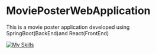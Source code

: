 # MoviePosterWebApplication
This is a movie poster application developed using SpringBoot(BackEnd)and React(FrontEnd)

[![My Skills](https://skillicons.dev/icons?i=java,react,mongodb,vite,vscode&theme=light)](https://skillicons.dev)
